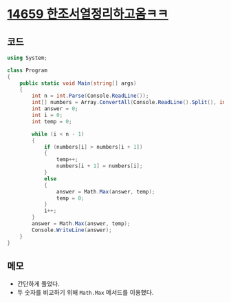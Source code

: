 # [14659 한조서열정리하고옴ㅋㅋ](https://www.acmicpc.net/problem/14659)

## 코드

```C#
using System;

class Program
{
    public static void Main(string[] args)
    {
        int n = int.Parse(Console.ReadLine());
        int[] numbers = Array.ConvertAll(Console.ReadLine().Split(), int.Parse);
        int answer = 0;
        int i = 0;
        int temp = 0;

        while (i < n - 1)
        {
            if (numbers[i] > numbers[i + 1])
            {
                temp++;
                numbers[i + 1] = numbers[i];
            }
            else
            {
                answer = Math.Max(answer, temp);
                temp = 0;
            }
            i++;
        }
        answer = Math.Max(answer, temp);
        Console.WriteLine(answer);
    }
}
```

## 메모

- 간단하게 풀었다.
- 두 숫자를 비교하기 위해 `Math.Max` 메서드를 이용했다.